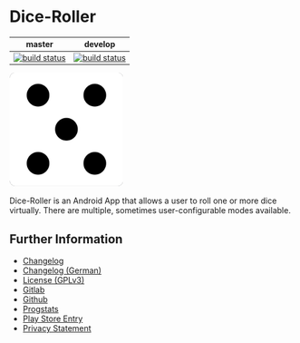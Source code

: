 # Dice-Roller

|master|develop|
|:----:|:-----:|
|[![build status](https://gitlab.namibsun.net/namibsun/android/dice-roller/badges/master/build.svg)](https://gitlab.namibsun.net/namboy94/android-dice/commits/master)|[![build status](https://gitlab.namibsun.net/namboy94/android-dice/badges/develop/build.svg)](https://gitlab.namibsun.net/namibsun/android/dice-roller/commits/develop)|

![Logo](resources/logo/logo-readme.png)

Dice-Roller is an Android App that allows a user to
roll one or more dice virtually. There are multiple, sometimes user-configurable
modes available.

## Further Information

* [Changelog](CHANGELOG)
* [Changelog (German)](CHANGELOG-de-DE)
* [License (GPLv3)](LICENSE)
* [Gitlab](https://gitlab.namibsun.net/namibsun/android/dice-roller)
* [Github](https://github.com/namboy94/dice-roller)
* [Progstats](https://progstats.namibsun.net/projects/dice-roller)
* [Play Store Entry](https://play.google.com/store/apps/details?id=net.namibsun.dice)
* [Privacy Statement](app/resources/playstore/privacy_statement.txt)